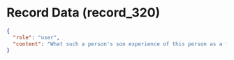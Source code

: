 # Record Data (record_320)

```json
{
  "role": "user",
  "content": "What such a person's son experience of this person as a father (dont be anchored by preivous) build only on the last "
}
```
